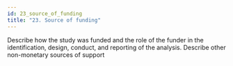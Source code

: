 ```yaml
---
id: 23_source_of_funding
title: "23. Source of funding"
---
```

Describe how the study was funded and the role of the funder in the identification, design, conduct, and reporting of the analysis. Describe other non-monetary sources of support